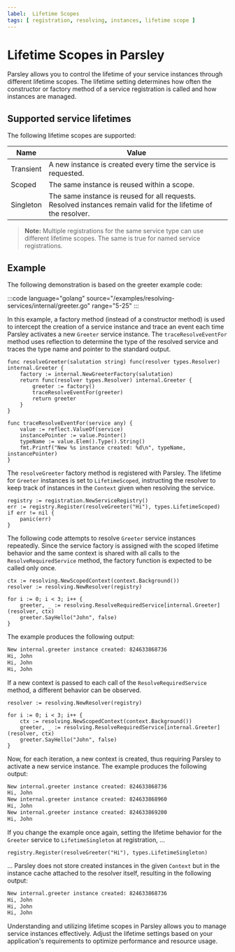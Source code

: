 ```yaml
---
label:  Lifetime Scopes
tags: [ registration, resolving, instances, lifetime scope ]
---
```

# Lifetime Scopes in Parsley

Parsley allows you to control the lifetime of your service instances through different lifetime scopes. The lifetime setting determines how often the constructor or factory method of a service registration is called and how instances are managed. 

## Supported service lifetimes

The following lifetime scopes are supported:

Name | Value
---  | ---
Transient | A new instance is created every time the service is requested.
Scoped | The same instance is reused within a scope.
Singleton | The same instance is reused for all requests. Resolved instances remain valid for the lifetime of the resolver.

> **Note:** Multiple registrations for the same service type can use different lifetime scopes. The same is true for named service registrations.

## Example

The following demonstration is based on the greeter example code:

:::code language="golang" source="/examples/resolving-services/internal/greeter.go" range="5-25" :::

In this example, a factory method (instead of a constructor method) is used to intercept the creation of a service instance and trace an event each time Parsley activates a new `Greeter` service instance. The `traceResolveEventFor` method uses reflection to determine the type of the resolved service and traces the type name and pointer to the standard output.

```golang
func resolveGreeter(salutation string) func(resolver types.Resolver) internal.Greeter {
	factory := internal.NewGreeterFactory(salutation)
	return func(resolver types.Resolver) internal.Greeter {
		greeter := factory()
		traceResolveEventFor(greeter)
		return greeter
	}
}

func traceResolveEventFor(service any) {
	value := reflect.ValueOf(service)
	instancePointer := value.Pointer()
	typeName := value.Elem().Type().String()
	fmt.Printf("New %s instance created: %d\n", typeName, instancePointer)
}
```

The `resolveGreeter` factory method is registered with Parsley. The lifetime for `Greeter` instances is set to `LifetimeScoped`, instructing the resolver to keep track of instances in the `Context` given when resolving the service.

```golang
registry := registration.NewServiceRegistry()
err := registry.Register(resolveGreeter("Hi"), types.LifetimeScoped)
if err != nil {
    panic(err)
}
```

The following code attempts to resolve `Greeter` service instances repeatedly. Since the service factory is assigned with the scoped lifetime behavior and the same context is shared with all calls to the `ResolveRequiredService` method, the factory function is expected to be called only once.

```golang
ctx := resolving.NewScopedContext(context.Background())
resolver := resolving.NewResolver(registry)

for i := 0; i < 3; i++ {
    greeter, _ := resolving.ResolveRequiredService[internal.Greeter](resolver, ctx)
    greeter.SayHello("John", false)
}
```

The example produces the following output:

```sh
New internal.greeter instance created: 824633868736
Hi, John
Hi, John
Hi, John
```

If a new context is passed to each call of the `ResolveRequiredService` method, a different behavior can be observed.

```golang
resolver := resolving.NewResolver(registry)

for i := 0; i < 3; i++ {
    ctx := resolving.NewScopedContext(context.Background())
    greeter, _ := resolving.ResolveRequiredService[internal.Greeter](resolver, ctx)
    greeter.SayHello("John", false)
}
```

Now, for each iteration, a new context is created, thus requiring Parsley to activate a new service instance. The example produces the following output:

```sh
New internal.greeter instance created: 824633868736
Hi, John
New internal.greeter instance created: 824633868960
Hi, John
New internal.greeter instance created: 824633869200
Hi, John
```

If you change the example once again, setting the lifetime behavior for the `Greeter` service to `LifetimeSingleton` at registration, ...

```golang
registry.Register(resolveGreeter("Hi"), types.LifetimeSingleton)
```

... Parsley does not store created instances in the given `Context` but in the instance cache attached to the resolver itself, resulting in the following output:

```sh
New internal.greeter instance created: 824633868736
Hi, John
Hi, John
Hi, John
```

Understanding and utilizing lifetime scopes in Parsley allows you to manage service instances effectively. Adjust the lifetime settings based on your application's requirements to optimize performance and resource usage.